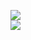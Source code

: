 [![](https://img.shields.io/badge/Made%20With-Github%20Spray-lightgrey.svg?style=for-the-badge&logo=github)](https://github.com/Annihil/github-spray#122)  
[![](https://i.imgur.com/2DrTn0Z.gif)](https://github.com/Annihil/github-spray)